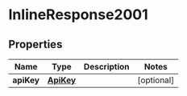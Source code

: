 

# InlineResponse2001

## Properties

Name | Type | Description | Notes
------------ | ------------- | ------------- | -------------
**apiKey** | [**ApiKey**](ApiKey.md) |  |  [optional]



